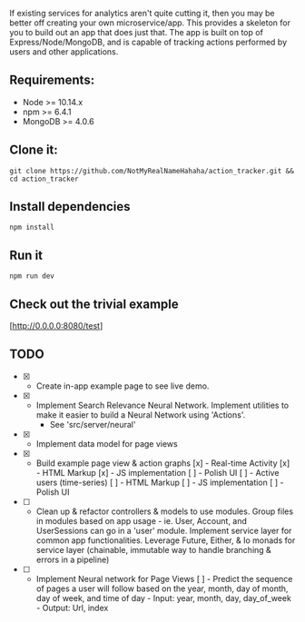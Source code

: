 If existing services for analytics aren't quite cutting it, then you may be better off creating your own microservice/app.  This provides a skeleton for you to build out an app that does just that.  The app is built on top of Express/Node/MongoDB, and is capable of tracking actions performed by users and other applications.

## Requirements:
- Node >= 10.14.x
- npm >= 6.4.1
- MongoDB >= 4.0.6

## Clone it:
`git clone https://github.com/NotMyRealNameHahaha/action_tracker.git && cd action_tracker`

## Install dependencies
`npm install`

## Run it
`npm run dev`

## Check out the trivial example
[http://0.0.0.0:8080/test]


## TODO
- [x] - Create in-app example page to see live demo.
- [x] - Implement Search Relevance Neural Network.  Implement utilities to make it easier to build a Neural Network using 'Actions'.
    - See 'src/server/neural'
- [x] - Implement data model for page views
- [x] - Build example page view & action graphs
    [x] - Real-time Activity
        [x] - HTML Markup
        [x] - JS implementation
        [ ] - Polish UI
    [ ] - Active users (time-series)
        [ ] - HTML Markup
        [ ] - JS implementation
        [ ] - Polish UI

- [ ] - Clean up & refactor controllers & models to use modules.  Group files in modules based on app usage - ie. User, Account, and UserSessions can go in a 'user' module.  Implement service layer for common app functionalities.  Leverage Future, Either, & Io monads for service layer (chainable, immutable way to handle branching & errors in a pipeline)

- [ ] - Implement Neural network for Page Views
    [ ] - Predict the sequence of pages a user will follow based on the year, month, day of month, day of week, and time of day
        - Input: year, month, day, day_of_week
        - Output: Url, index
